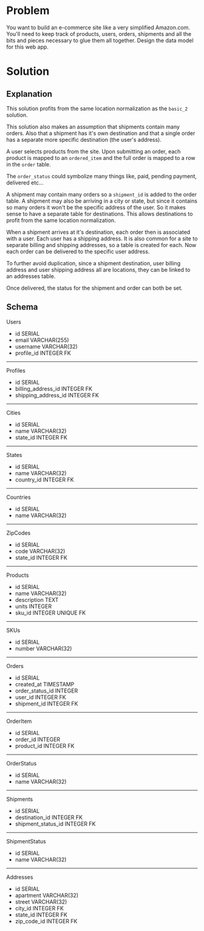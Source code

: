 # Problem

You want to build an e-commerce site like a very simplified Amazon.com. You'll need to keep track of products, users, orders, shipments and all the bits and pieces necessary to glue them all together. Design the data model for this web app.

# Solution

## Explanation

This solution profits from the same location normalization as the `basic_2` solution.

This solution also makes an assumption that shipments contain many orders. Also that a shipment has it's own destination and that a single order has a separate more specific destination (the user's address).

A user selects products from the site. Upon submitting an order, each product is mapped to an `ordered_item` and the full order is mapped to a row in the `order` table.

The `order_status` could symbolize many things like, paid, pending payment, delivered etc...

A shipment may contain many orders so a `shipment_id` is added to the order table. A shipment may also be arriving in a city or state, but since it contains so many orders it won't be the specific address of the user. So it makes sense to have a separate table for destinations. This allows destinations to profit from the same location normalization.

When a shipment arrives at it's destination, each order then is associated with a user. Each user has a shipping address. It is also common for a site to separate billing and shipping addresses, so a table is created for each. Now each order can be delivered to the specific user address.

To further avoid duplication, since a shipment destination, user billing address and user shipping address all are locations, they can be linked to an addresses table.

Once delivered, the status for the shipment and order can both be set.

## Schema

Users

- id SERIAL
- email VARCHAR(255)
- username VARCHAR(32)
- profile_id INTEGER FK

---

Profiles

- id SERIAL
- billing_address_id INTEGER FK
- shipping_address_id INTEGER FK

---

Cities

- id SERIAL
- name VARCHAR(32)
- state_id INTEGER FK

---

States

- id SERIAL
- name VARCHAR(32)
- country_id INTEGER FK

---

Countries

- id SERIAL
- name VARCHAR(32)

---

ZipCodes

- id SERIAL
- code VARCHAR(32)
- state_id INTEGER FK

---

Products

- id SERIAL
- name VARCHAR(32)
- description TEXT
- units INTEGER
- sku_id INTEGER UNIQUE FK

---

SKUs

- id SERIAL
- number VARCHAR(32)

---

Orders

- id SERIAL
- created_at TIMESTAMP
- order_status_id INTEGER
- user_id INTEGER FK
- shipment_id INTEGER FK

---

OrderItem

- id SERIAL
- order_id INTEGER
- product_id INTEGER FK

---

OrderStatus

- id SERIAL
- name VARCHAR(32)

---

Shipments

- id SERIAL
- destination_id INTEGER FK
- shipment_status_id INTEGER FK

---

ShipmentStatus

- id SERIAL
- name VARCHAR(32)

---

Addresses

- id SERIAL
- apartment VARCHAR(32)
- street VARCHAR(32)
- city_id INTEGER FK
- state_id INTEGER FK
- zip_code_id INTEGER FK



